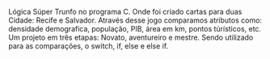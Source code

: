 Lógica Súper Trunfo no programa C.
Onde foi criado cartas para duas Cidade: Recife e Salvador.
Através desse jogo comparamos atributos como: densidade demografica, população, PIB, área em km, pontos túrísticos, etc.
Um projeto em três etapas: Novato, aventureiro e mestre.
Sendo utilizado para as comparações, o switch, if, else e else if. 
